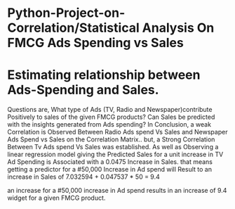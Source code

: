 # Python-Project-on-Correlation/Statistical Analysis On FMCG Ads Spending vs Sales
# Estimating relationship between Ads-Spending and Sales. 
Questions are, What type of Ads (TV, Radio and Newspaper)contribute Positively to sales of the given FMCG products?
Can Sales be predicted with the insights generated from Ads spending?
In Conclusion, a weak Correlation is Observed  Between Radio Ads spend Vs Sales and Newspaper Ads Spend vs Sales on the Correlation Matrix..
but, a Strong Correlation Between Tv Ads spend Vs Sales was established.
As well as Observing a linear regression model giving the Predicted Sales for a unit increase in TV Ad Spending is Associated with a 0.0475 Increase in Sales.
that means getting a predictor for a  #50,000 Increase in Ad spend will Result to an increase in Sales of 7.032594 + 0.047537 * 50 
= 9.4 

an increase for a #50,000 increase in Ad spend results in an increase of 9.4 widget for a given FMCG product.
